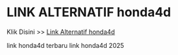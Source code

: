 # LINK ALTERNATIF honda4d

Klik Disini >> <a href="https://linksto.pages.dev/">Link Alternatif honda4d </a>

link honda4d terbaru
link honda4d 2025